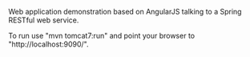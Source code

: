 Web application demonstration based on AngularJS talking to a Spring RESTful web service.

To run use "mvn tomcat7:run" and point your browser to "http://localhost:9090/".
